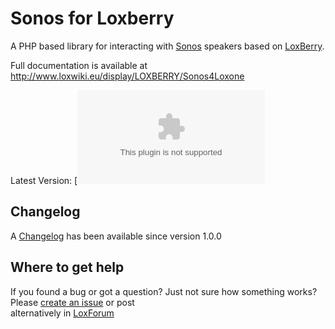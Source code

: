 Sonos for Loxberry
==================

A PHP based library for interacting with [Sonos](http://www.sonos.com/) speakers based on 
[LoxBerry](http://www.loxwiki.eu/display/LOXBERRY/LoxBerry/).  

Full documentation is available at http://www.loxwiki.eu/display/LOXBERRY/Sonos4Loxone  


Latest Version: [![Latest Version](https://github.com/Liver64/LoxBerry-Sonos/archive/v3.1.0.zip)




Changelog
---------
A [Changelog](//github.com/Liver64/LoxBerry-Sonos/blob/master/webfrontend/html/changelog.txt) has been available since version 1.0.0


Where to get help
-----------------
If you found a bug or got a question? Just not sure how something works?  
Please [create an issue](//github.com/Liver64/LoxBerry-Sonos/issues) or post  
alternatively in [LoxForum](https://www.loxforum.com/forum/projektforen/loxberry/plugins/74862-loxberry-sonos-plugin-verf%C3%BCgbar)

